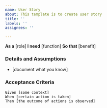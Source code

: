 ```yaml
---
name: User Story
about: This template is to create user story
title: ''
labels: ''
assignees: ''

---
```


**As a** [role]
**I need**  [function]
**So that** [benefit]

### Details and Assumptions
* [document what you know]

### Acceptance Criteria

```gherkin
Given [some context]
When [certain action is taken]
Then [the outcome of actions is observed]
```
